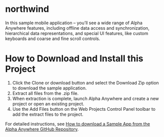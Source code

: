 # northwind
In this sample mobile application – you’ll see a wide range of Alpha Anywhere features, including offline data access and synchronization, hierarchical data representations, and special UI features, like custom keyboards and coarse and fine scroll controls.

# How to Download and Install this Project
1. Click the Clone or download button and select the Download Zip option to download the sample application.
2. Extract all files from the .zip file.
3. When extraction is complete, launch Alpha Anywhere and create a new project or open an existing project.
4. Use the Add Files button on the Web Projects Control Panel toolbar to add the extract files to the project.

For detailed instructions, see [How to download a Sample App from the Alpha Anywhere GitHub Repository](https://www.alphasoftware.com/documentation/index?search=how%20to%20download%20a%20sample%20app%20from%20the%20alpha%20anywhere%20github%20repository).
